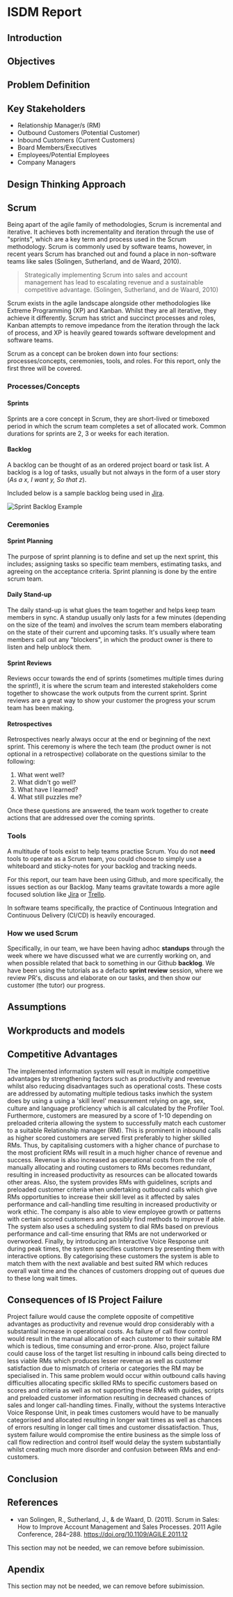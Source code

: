 # ISDM Report

## Introduction

<!-- Introduce the project, couple of sentences to set the scene, don't go too into detail as that will be done in the objectives and problem definition sections -->

## Objectives

<!-- Short sentences, or dot-point form explaining the objectives of the Information System being developed to improve the operation of the in-house CMC -->

## Problem Definition

<!-- Use the Empathy Maps we have to create Point of View statements and translate into a combined problem defintion, this only need to be high-level, maybe a few sentences?  -->

## Key Stakeholders

- Relationship Manager/s (RM)
- Outbound Customers (Potential Customer)
- Inbound Customers (Current Customers)
- Board Members/Executives
- Employees/Potential Employees
- Company Managers

## Design Thinking Approach

<!-- Ideation from the above sections (stages 1 and 2 of the design thinking process), 200-300 word reflections and brainstormed ideas; stating any assumptions made. -->

## Scrum

<!--
This is a section we can iterate over until we are ready to submit.
We need to define Scrum and any Scrum activities that we used along the way (like Standups, Retrospectives, etc.)
 -->

Being apart of the agile family of methodologies, Scrum is incremental and iterative. It achieves both incrementality and iteration through the use of "sprints", which are a key term and process used in the Scrum methodology. Scrum is commonly used by software teams, however, in recent years Scrum has branched out and found a place in non-software teams like sales (Solingen, Sutherland, and de Waard, 2010).

> Strategically implementing Scrum into sales and account management has lead to escalating revenue and a sustainable competitive advantage. (Solingen, Sutherland, and de Waard, 2010)

<!-- This paragraph may need to be removed to save space and reduce word count. -->

Scrum exists in the agile landscape alongside other methodologies like Extreme Programming (XP) and Kanban. Whilst they are all iterative,
they achieve it differently. Scrum has strict and succinct processes and roles, Kanban attempts to remove impedance from the iteration through the lack of process, and XP is heavily geared towards software development and software teams.

Scrum as a concept can be broken down into four sections: processes/concepts, ceremonies, tools, and roles.
For this report, only the first three will be covered.

### Processes/Concepts

#### Sprints

Sprints are a core concept in Scrum, they are short-lived or timeboxed period in which the scrum team completes a set of allocated work.
Common durations for sprints are 2, 3 or weeks for each iteration.

#### Backlog

A backlog can be thought of as an ordered project board or task list. A backlog is a log of tasks, usually but not always in the form of a user story (_As a x, I want y, So that z_).

Included below is a sample backlog being used in [Jira](https://www.atlassian.com/software/jira).

![Sprint Backlog Example](./APPENDIX_ITEMS/jira_backlog_example.png)

### Ceremonies

#### Sprint Planning

The purpose of sprint planning is to define and set up the next sprint, this includes; assigning tasks so specific team members, estimating tasks, and agreeing on the acceptance criteria. Sprint planning is done by the entire scrum team.

#### Daily Stand-up

The daily stand-up is what glues the team together and helps keep team members in sync. A standup usually only lasts for a few minutes (depending on the size of the team) and involves the scrum team members elaborating on the state of their current and upcoming tasks. It's usually where team members call out any "blockers", in which the product owner is there to listen and help unblock them.

#### Sprint Reviews

Reviews occur towards the end of sprints (sometimes multiple times during the sprint!), it is where the scrum team and interested stakeholders come together to showcase the work outputs from the current sprint. Sprint reviews are a great way to show your customer the progress your scrum team has been making.

#### Retrospectives

Retrospectives nearly always occur at the end or beginning of the next sprint. This ceremony is where the tech team (the product owner is not optional in a retrospective) collaborate on the questions similar to the following:

1. What went well?
2. What didn't go well?
3. What have I learned?
4. What still puzzles me?

Once these questions are answered, the team work together to create actions that are addressed over the coming sprints.

### Tools

A multitude of tools exist to help teams practise Scrum. You do not **need** tools to operate as a Scrum team, you could choose to simply use a whiteboard and sticky-notes for your backlog and tracking needs.

For this report, our team have been using Github, and more specifically, the issues section as our Backlog. Many teams gravitate towards a more agile focused solution like [Jira](https://www.atlassian.com/software/jira) or [Trello](https://trello.com/home).

In software teams specifically, the practice of Continuous Integration and Continuous Delivery (CI/CD) is heavily encouraged.

### How we used Scrum

Specifically, in our team, we have been having adhoc **standups** through the week where we have discussed what we are currently working on, and when possible related that back to something in our Github **backlog**. We have been using the tutorials as a defacto **sprint review** session, where we review PR's, discuss and elaborate on our tasks, and then show our customer (the tutor) our progress.

## Assumptions

## Workproducts and models

<!-- Use-case diagrams, class diagrams, activity diagrams, etc. -->

## Competitive Advantages
The implemented information system will result in multiple competitive advantages by strengthening factors such as productivity and revenue whilst also reducing disadvantages such as operational costs. These costs are addressed by automating multiple tedious tasks inwhich the system does by using a using a 'skill level' measurement relying on age, sex, culture and language proficiency which is all calculated by the Profiler Tool. Furthermore, customers are measured by a score of 1-10 depending on preloaded criteria allowing the system to successfully match each customer to a suitable Relationship manager (RM). This is prominent in inbound calls as higher scored customers are served first preferably to higher skilled RMs. Thus, by capitalising customers with a higher chance of purchase to the most proficient RMs will result in a much higher chance of revenue and success. Revenue is also increased as operational costs from the role of manually allocating and routing customers to RMs becomes redundant, resulting in increased productivity as resources can be allocated towards other areas. Also, the system provides RMs with guidelines, scripts and preloaded customer criteria when undertaking outbound calls which give RMs opportunities to increase their skill level as it affected by sales performance and call-handling time resulting in increased productivity or work ethic. The company is also able to view employee growth or patterns with certain scored customers and possibly find methods to improve if able. The system also uses a scheduling system to dial RMs based on previous performance and call-time ensuring that RMs are not underworked or overworked. Finally, by introducing an Interactive Voice Response unit during peak times, the system specifies customers by presenting them with interactive options. By categorising these customers the system is able to match them with the next avaliable and best suited RM which reduces overall wait time and the chances of customers dropping out of queues due to these long wait times.
<!-- Discuss the competitive advantages our IS software has to the call centre (reducing cost, staff effectiveness, etc.) -->

## Consequences of IS Project Failure
Project failure would cause the complete opposite of competitive advantages as productivity and revenue would drop considerably with a substantial increase in operational costs. As failure of call flow control would result in the manual allocation of each customer to their suitable RM which is tedious, time consuming and error-prone. Also, project failure could cause loss of the target list resulting in inbound calls being directed to less viable RMs which produces lesser revenue as well as customer satisfaction due to mismatch of criteria or categories the RM may be specialised in. This same problem would occur within outbound calls having difficulties allocating specific skilled RMs to specific customers based on scores and criteria as well as not supporting these RMs with guides, scripts and preloaded customer information resulting in decreased chances of sales and longer call-handling times. Finally, without the systems Interactive Voice Response Unit, in peak times customers would have to be manually categorised and allocated resulting in longer wait times as well as chances of errors resulting in longer call times and customer dissatisfaction. Thus, system failure would compromise the entire business as the simple loss of call flow redirection and control itself would delay the system substantially whilst creating much more disorder and confusion between RMs and end-customers.


## Conclusion

## References

- van Solingen, R., Sutherland, J., & de Waard, D. (2011). Scrum in Sales: How to Improve Account Management and Sales Processes. 2011 Agile Conference, 284–288. https://doi.org/10.1109/AGILE.2011.12

This section may not be needed, we can remove before subimission.

## Apendix

This section may not be needed, we can remove before subimission.
